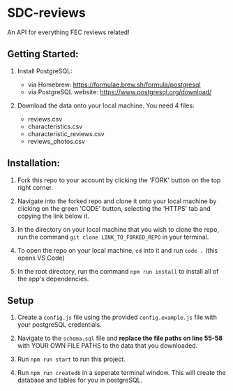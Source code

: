 # SDC-reviews
An API for everything FEC reviews related!

## Getting Started: 
1. Install PostgreSQL:
   - via Homebrew: https://formulae.brew.sh/formula/postgresql
   - via PostgreSQL website: https://www.postgresql.org/download/

2. Download the data onto your local machine. You need 4 files:
   - reviews.csv
   - characteristics.csv
   - characteristic_reviews.csv
   - reviews_photos.csv

## Installation:
1. Fork this repo to your account by clicking the 'FORK' button on the top right corner.

2. Navigate into the forked repo and clone it onto your local machine by clicking on the green 'CODE' button, selecting the 'HTTPS' tab and copying the link below it.

3. In the directory on your local machine that you wish to clone the repo, run the command `git clone LINK_TO_FORKED_REPO` in your terminal.

4. To open the repo on your local machine, `cd` into it and run `code .` (this opens VS Code)

5. In the root directory, run the command `npm run install` to install all of the app's dependencies.

## Setup
1. Create a `config.js` file using the provided `config.example.js` file with your postgreSQL credentials.

2. Navigate to the `schema.sql` file and **replace the file paths on line 55-58** with YOUR OWN FILE PATHS to the data that you downloaded.

3. Run `npm run start` to run this project.

4. Run `npm run createdb` in a seperate terminal window. This will create the database and tables for you in postgreSQL.

